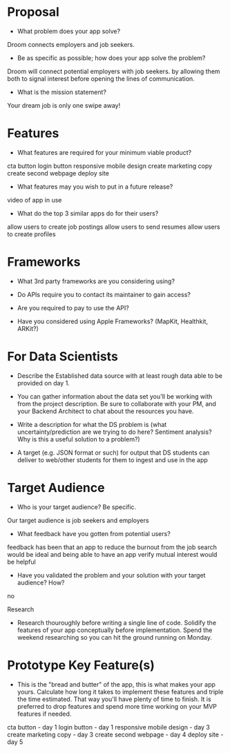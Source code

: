 # Proposal

- What problem does your app solve?

Droom connects employers and job seekers.

- Be as specific as possible; how does your app solve the problem?

Droom will connect potential employers with job seekers. by
allowing them both to signal interest before opening the lines
of communication.

- What is the mission statement?

Your dream job is only one swipe away!

# Features

- What features are required for your minimum viable product?

cta button
login button
responsive mobile design
create marketing copy
create second webpage
deploy site

- What features may you wish to put in a future release?

video of app in use

- What do the top 3 similar apps do for their users?

allow users to create job postings
allow users to send resumes
allow users to create profiles


# Frameworks

- What 3rd party frameworks are you considering using?

- Do APIs require you to contact its maintainer to gain access?

- Are you required to pay to use the API?

- Have you considered using Apple Frameworks? (MapKit, Healthkit, ARKit?)

# For Data Scientists



- Describe the Established data source with at least rough data able to be provided on day 1.

- You can gather information about the data set you&#39;ll be working with from the project description. Be sure to collaborate with your PM, and your Backend Architect to chat about the resources you have.

- Write a description for what the DS problem is (what uncertainty/prediction are we trying to do here? Sentiment analysis? Why is this a useful solution to a problem?)

- A target (e.g. JSON format or such) for output that DS students can deliver to web/other students for them to ingest and use in the app

# Target Audience

- Who is your target audience? Be specific.

Our target audience is job seekers and employers 

- What feedback have you gotten from potential users?

feedback has been that an app to reduce the burnout from
the job search would be ideal and being able to have an app
verify mutual interest would be helpful

- Have you validated the problem and your solution with your target audience? How?

no

Research

- Research thouroughly before writing a single line of code. Solidify the features of your app conceptually before implementation. Spend the weekend researching so you can hit the ground running on Monday.

# Prototype Key Feature(s)

- This is the &quot;bread and butter&quot; of the app, this is what makes your app yours. Calculate how long it takes to implement these features and triple the time estimated. That way you&#39;ll have plenty of time to finish. It is preferred to drop features and spend more time working on your MVP features if needed.

cta button - day 1
login button - day 1
responsive mobile design - day 3
create marketing copy - day 3
create second webpage - day 4
deploy site - day 5

